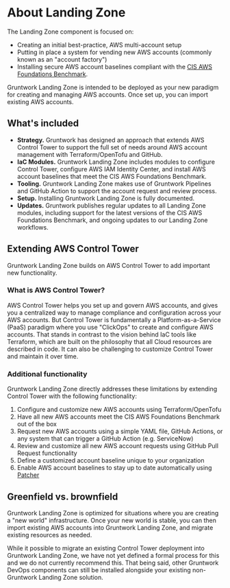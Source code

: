# About Landing Zone

The Landing Zone component is focused on:

- Creating an initial best-practice, AWS multi-account setup
- Putting in place a system for vending new AWS accounts (commonly known as an "account factory")
- Installing secure AWS account baselines compliant with the [CIS AWS Foundations Benchmark](https://www.cisecurity.org/benchmark/amazon_web_services).

Gruntwork Landing Zone is intended to be deployed as your new paradigm for creating and managing AWS accounts. Once set up, you can import existing AWS accounts.

## What's included

- **Strategy.** Gruntwork has designed an approach that extends AWS Control Tower to support the full set of needs around AWS account management with  Terraform/OpenTofu and GitHub.
- **IaC Modules.** Gruntwork Landing Zone includes modules to configure Control Tower, configure AWS IAM Identity Center, and install AWS account baselines that meet the CIS AWS Foundations Benchmark.
- **Tooling.** Gruntwork Landing Zone makes use of Gruntwork Pipelines and GitHub Action to support the account request and review process.
- **Setup.** Installing Gruntwork Landing Zone is fully documented.
- **Updates.** Gruntwork publishes regular updates to all Landing Zone modules, including support for the latest versions of the CIS AWS Foundations Benchmark, and ongoing updates to our Landing Zone workflows.

## Extending AWS Control Tower

Gruntwork Landing Zone builds on AWS Control Tower to add important new functionality.

### What is AWS Control Tower?

AWS Control Tower helps you set up and govern AWS accounts, and gives you a centralized way to manage compliance and configuration across your AWS accounts. But Control Tower is fundamentally a Platform-as-a-Service (PaaS) paradigm where you use "ClickOps" to create and configure AWS accounts. That stands in contrast to the vision behind IaC tools like Terraform, which are built on the philosophy that all Cloud resources are described in code. It can also be challenging to customize Control Tower and maintain it over time.

### Additional functionality

Gruntwork Landing Zone directly addresses these limitations by extending Control Tower with the following functionality:

1. Configure and customize new AWS accounts using Terraform/OpenTofu
1. Have all new AWS accounts meet the CIS AWS Foundations Benchmark out of the box
1. Request new AWS accounts using a simple YAML file, GitHub Actions, or any system that can trigger a GitHub Action (e.g. ServiceNow)
1. Review and customize all new AWS account requests using GitHub Pull Request functionality
1. Define a customized account baseline unique to your organization
1. Enable AWS account baselines to stay up to date automatically using [Patcher](/patcher)

## Greenfield vs. brownfield

Gruntwork Landing Zone is optimized for situations where you are creating a "new world" infrastructure. Once your new world is stable, you can then import existing AWS accounts into Gruntwork Landing Zone, and migrate existing resources as needed.

While it possible to migrate an existing Control Tower deployment into Gruntwork Landing Zone, we have not yet defined a formal process for this and we do not currently recommend this. That being said, other Gruntwork DevOps components can still be installed alongside your existing non-Gruntwork Landing Zone solution.
